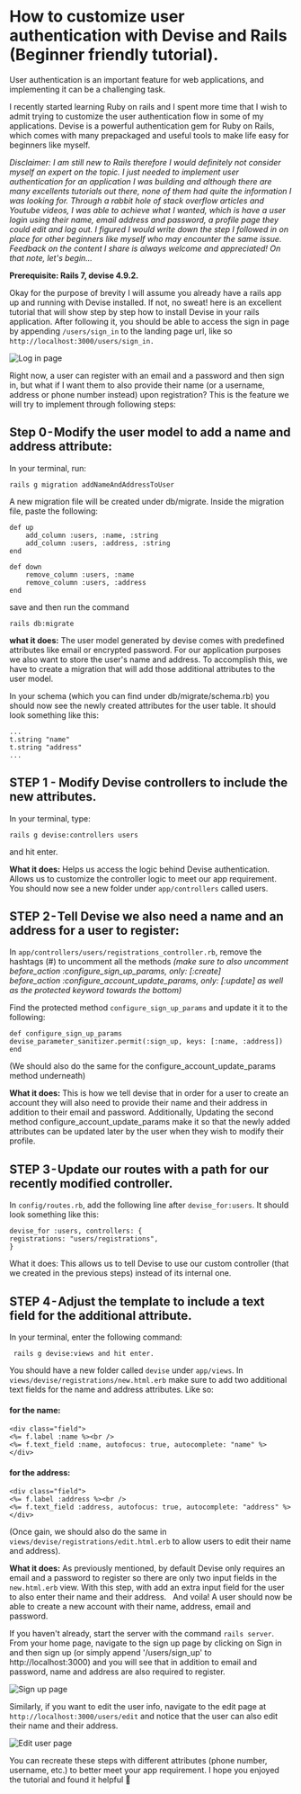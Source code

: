 
# How to customize user authentication with Devise and Rails (Beginner friendly tutorial).

User authentication is an important feature for web applications, and implementing it can be a challenging task. 

I recently started learning Ruby on rails and I spent more time that I wish to admit trying to customize the user authentication flow in some of my applications. Devise is a powerful authentication gem for Ruby on Rails, which comes with many prepackaged and useful tools to make life easy for  beginners like myself. 

_Disclaimer: I am still new to Rails therefore I would definitely not consider myself an expert on the topic. I just needed to implement user authentication for an application I was building and although there are many excellents tutorials out there, none of them had quite the information I was looking for. Through a rabbit hole of stack overflow articles and Youtube videos, I was able to achieve what I wanted, which is have a user login using their name, email address and password, a profile page they could edit and log out. I figured I would write down the step I followed in on place for other beginners like myself who may encounter the same issue. Feedback on the content I share is always welcome and appreciated! On that note, let's begin…_

**Prerequisite: Rails 7, devise 4.9.2.**

Okay for the purpose of brevity I will assume you already have a rails app up and running with Devise installed. If not, no sweat! here is an excellent tutorial that will show step by step how to install Devise in your rails application. After following it, you should be able to access the sign in page by appending `/users/sign_in` to the landing page url, like so `http://localhost:3000/users/sign_in.` 


![Log in page](https://file%2B.vscode-resource.vscode-cdn.net/Users/sakatia/Desktop/blog/app/assets/images/Login%20.jpg?version%3D1682171453886)


Right now, a user can register with an email and a password and then sign in, but what if I want them to also provide their name (or a username, address or phone number  instead) upon registration? This is the feature we will try to implement through following steps:

## Step 0 - Modify the user model to add a name and address attribute:

In your terminal, run:

```
rails g migration addNameAndAddressToUser
```

A new migration file will be created under db/migrate. Inside the migration file, paste the following:

```
def up
    add_column :users, :name, :string
    add_column :users, :address, :string
end

def down
    remove_column :users, :name
    remove_column :users, :address
end
```
save and then run the command 

```
rails db:migrate
```

**what it does:** The user model generated by devise comes with predefined attributes like email or encrypted password. For our application purposes we also want to store the user's name and address. To accomplish this, we have to create a migration that will add those additional attributes to the user model.

In your schema (which you can find under db/migrate/schema.rb) you should now see the newly created attributes for the user table. It should look something like this:
```
...
t.string "name"
t.string "address"
...
```

## STEP 1 - Modify Devise controllers to include the new attributes. 

In your terminal, type: 
```
rails g devise:controllers users 
```
and hit enter.

**What it does:** Helps us access the logic behind Devise authentication. Allows us to customize the controller logic to meet our app requirement. 
You should now see a new folder under `app/controllers` called users.

## STEP 2 - Tell Devise we also need a name and an address for a user to register:

In `app/controllers/users/registrations_controller.rb`, remove the hashtags (#) to uncomment all the methods _(make sure to also uncomment before_action :configure_sign_up_params, only: [:create]
before_action :configure_account_update_params, only: [:update]
as well as the protected keyword towards the bottom)_

Find the protected method `configure_sign_up_params` and update it it to the following:
```
def configure_sign_up_params
devise_parameter_sanitizer.permit(:sign_up, keys: [:name, :address])
end 
```

(We should also do the same for the configure_account_update_params method underneath)

**What it does:** This is how we tell devise that in order for a user to create an account they will also need to provide their name and their address in addition to their email and password. Additionally, Updating the second method configure_account_update_params make it so that the newly added attributes can be updated later by the user when they wish to modify their profile.

## STEP 3 - Update our routes with a path for our recently modified controller.

In `config/routes.rb`, add the following line after `devise_for:users`. It should look something like this: 

```
devise_for :users, controllers: {
registrations: "users/registrations",
} 
```

What it does: This allows us to tell Devise to use our custom controller (that we created in the previous steps) instead of its internal one.

## STEP 4 - Adjust the template to include a text field for the additional attribute.

In your terminal, enter the following command:
```
 rails g devise:views and hit enter.
```

You should have a new folder called `devise` under `app/views`. In `views/devise/registrations/new.html.erb` make sure to add two additional text fields for the name and address attributes. Like so:

#### for the name:
```
<div class="field">
<%= f.label :name %><br />
<%= f.text_field :name, autofocus: true, autocomplete: "name" %>
</div>
```

#### for the address: 
````
<div class="field">
<%= f.label :address %><br />
<%= f.text_field :address, autofocus: true, autocomplete: "address" %>
</div>
````

(Once gain, we should also do the same in `views/devise/registrations/edit.html.erb` to allow users to edit their name and address).

**What it does:** As previously mentioned, by default Devise only requires an email and a password to register so there are only two input fields in the `new.html.erb` view. With this step, with add an extra input field for the user to also enter their name and their address.
 
And voila! A user should now be able to create a new account with their name, address, email and password. 

If you haven't already, start the server with the command `rails server`. From your home page, navigate to the sign up page by clicking on Sign in and then sign up (or simply append '/users/sign_up' to http://localhost:3000) and you will see that in addition to email and password, name and address are also required to register.
 

![Sign up page](https://file%2B.vscode-resource.vscode-cdn.net/Users/sakatia/Desktop/blog/app/assets/images/signup.%20.jpg?version%3D1682171497463)


Similarly, if you want to edit the user info, navigate to the edit page at `http://localhost:3000/users/edit` and notice that the user can also edit their name and their address.


![Edit user page](https://file%2B.vscode-resource.vscode-cdn.net/Users/sakatia/Desktop/blog/app/assets/images/edit.jpg?version%3D1682171513316)


You can recreate these steps with different attributes (phone number, username, etc.) to better meet your app requirement. I hope you enjoyed the tutorial and found it helpful 🙂
